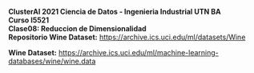 **ClusterAI 2021
Ciencia de Datos - Ingenieria Industrial UTN BA <br>
Curso I5521 <br>
Clase08: Reduccion de Dimensionalidad** <br>
**Repositorio Wine Dataset:** https://archive.ics.uci.edu/ml/datasets/Wine

**Wine Dataset:** https://archive.ics.uci.edu/ml/machine-learning-databases/wine/wine.data <br>
